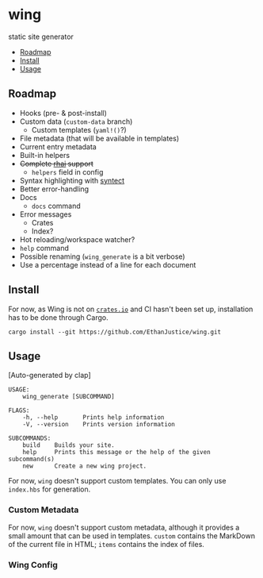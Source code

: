 # wing

static site generator

+ [Roadmap](#roadmap)
+ [Install](#install)
+ [Usage](#usage)

## Roadmap

+ Hooks (pre- & post-install)
+ Custom data (`custom-data` branch)
  + Custom templates (`yaml!()`?)
+ File metadata (that will be available in templates)
+ Current entry metadata
+ Built-in helpers
+ ~~Complete [rhai](https://lib.rs/crates/rhai) support~~
  + `helpers` field in config
+ Syntax highlighting with [syntect](https://lib.rs/crates/syntect)
+ Better error-handling
+ Docs
  + `docs` command
+ Error messages
  + Crates
  + Index?
+ Hot reloading/workspace watcher?
+ `help` command
+ Possible renaming (`wing_generate` is a bit verbose)
+ Use a percentage instead of a line for each document

## Install

For now, as Wing is not on [`crates.io`](https://crates.io/) and CI hasn't been set up, installation has to be done through Cargo.

`cargo install --git https://github.com/EthanJustice/wing.git`

## Usage

[Auto-generated by clap]

```text
USAGE:
    wing_generate [SUBCOMMAND]

FLAGS:
    -h, --help       Prints help information
    -V, --version    Prints version information

SUBCOMMANDS:
    build    Builds your site.
    help     Prints this message or the help of the given subcommand(s)
    new      Create a new wing project.
```

For now, `wing` doesn't support custom templates.  You can only use `index.hbs` for generation.

### Custom Metadata

For now, `wing` doesn't support custom metadata, although it provides a small amount that can be used in templates.  `custom` contains the MarkDown of the current file in HTML; `items` contains the index of files.

### Wing Config
